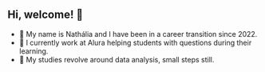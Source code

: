 ## Hi, welcome! 👋

- 💬 My name is Nathália and I have been in a career transition since 2022.
- 🔭 I currently work at Alura helping students with questions during their learning.
- 🌱 My studies revolve around data analysis, small steps still.

